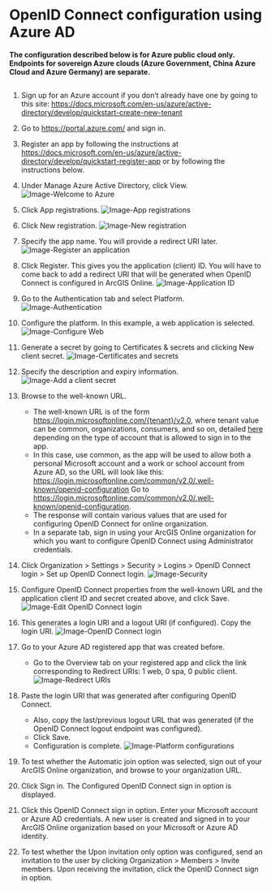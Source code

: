 # OpenID Connect configuration using Azure AD

**The configuration described below is for Azure public cloud only. Endpoints for sovereign Azure clouds (Azure Government, China Azure Cloud and Azure Germany) are separate.**

## 

1.	Sign up for an Azure account if you don’t already have one by going to this site: 
https://docs.microsoft.com/en-us/azure/active-directory/develop/quickstart-create-new-tenant

2.  Go to https://portal.azure.com/ and sign in.

3.	Register an app by following the instructions at https://docs.microsoft.com/en-us/azure/active-directory/develop/quickstart-register-app or by following the instructions below.

4.	Under Manage Azure Active Directory, click View.
![Image-Welcome to Azure](https://github.com/ArcGIS/idp/blob/main/Documentation/ArcGIS%20Online/Images/OpenID%20Connect%20(Azure%20AD)/Image-Welcome%20to%20Azure.png)

5.	Click App registrations.
![Image-App registrations](https://github.com/ArcGIS/idp/blob/main/Documentation/ArcGIS%20Online/Images/OpenID%20Connect%20(Azure%20AD)/Image-App%20registrations.png)

6.	Click New registration.
![Image-New registration](https://github.com/ArcGIS/idp/blob/main/Documentation/ArcGIS%20Online/Images/OpenID%20Connect%20(Azure%20AD)/Image-New%20registration.png)

7.	Specify the app name. You will provide a redirect URI later.
![Image-Register an application](https://github.com/ArcGIS/idp/blob/main/Documentation/ArcGIS%20Online/Images/OpenID%20Connect%20(Azure%20AD)/Image-Register%20an%20application.png)

8.	Click Register. This gives you the application (client) ID. You will have to come back to add a redirect URI that will be generated when OpenID Connect is configured in ArcGIS Online.
![Image-Application ID](https://github.com/ArcGIS/idp/blob/main/Documentation/ArcGIS%20Online/Images/OpenID%20Connect%20(Azure%20AD)/Image-Application%20ID.png)

9.	Go to the Authentication tab and select Platform.
![Image-Authentication](https://github.com/ArcGIS/idp/blob/main/Documentation/ArcGIS%20Online/Images/OpenID%20Connect%20(Azure%20AD)/Image-Authentication.png)

10.	Configure the platform. In this example, a web application is selected.
![Image-Configure Web](https://github.com/ArcGIS/idp/blob/main/Documentation/ArcGIS%20Online/Images/OpenID%20Connect%20(Azure%20AD)/Image-Configure%20Web.png)

11.	Generate a secret by going to Certificates & secrets and clicking New client secret.
![Image-Certificates and secrets](https://github.com/ArcGIS/idp/blob/main/Documentation/ArcGIS%20Online/Images/OpenID%20Connect%20(Azure%20AD)/Image-Certificates%20and%20secrets.png)

12.	Specify the description and expiry information.
![Image-Add a client secret](https://github.com/ArcGIS/idp/blob/main/Documentation/ArcGIS%20Online/Images/OpenID%20Connect%20(Azure%20AD)/Image-Add%20a%20client%20secret.png)

13.	Browse to the well-known URL. 
    - The well-known URL is of the form https://login.microsoftonline.com/{tenant}/v2.0, where tenant value can be common, organizations, consumers, and so on, detailed [here](https://docs.microsoft.com/en-us/azure/active-directory/develop/v2-protocols-oidc) depending on the type of account that is allowed to sign in to the app. 
    - In this case, use common, as the app will be used to allow both a personal Microsoft account and a work or school account from Azure AD, so the URL will look like this: https://login.microsoftonline.com/common/v2.0/.well-known/openid-configuration
Go to https://login.microsoftonline.com/common/v2.0/.well-known/openid-configuration.
    - The response will contain various values that are used for configuring OpenID Connect for online organization.
    - In a separate tab, sign in using your ArcGIS Online organization for which you want to configure OpenID Connect using Administrator credentials.

14.	Click Organization > Settings > Security > Logins > OpenID Connect login > Set up OpenID Connect login.
![Image-Security](https://github.com/ArcGIS/idp/blob/main/Documentation/ArcGIS%20Online/Images/OpenID%20Connect%20(Azure%20AD)/Image-Security.png)

15.	Configure OpenID Connect properties from the well-known URL and the application client ID and secret created above, and click Save.
![Image-Edit OpenID Connect login](https://github.com/ArcGIS/idp/blob/main/Documentation/ArcGIS%20Online/Images/OpenID%20Connect%20(Azure%20AD)/Image-Edit%20OpenID%20Connect%20login.png)

16.	This generates a login URI and a logout URI (if configured). Copy the login URI.
![Image-OpenID Connect login](https://github.com/ArcGIS/idp/blob/main/Documentation/ArcGIS%20Online/Images/OpenID%20Connect%20(Azure%20AD)/Image-OpenID%20Connect%20login.png)

17.	Go to your Azure AD registered app that was created before. 
    - Go to the Overview tab on your registered app and click the link corresponding to  Redirect URIs: 1 web, 0 spa, 0 public client.
![Image-Redirect URIs](https://github.com/ArcGIS/idp/blob/main/Documentation/ArcGIS%20Online/Images/OpenID%20Connect%20(Azure%20AD)/Image-Redirect%20URIs.png)

18.	Paste the login URI that was generated after configuring OpenID Connect.
    - Also, copy the last/previous logout URL that was generated (if the OpenID Connect logout endpoint was configured).
    - Click Save.
    - Configuration is complete.
![Image-Platform configurations](https://github.com/ArcGIS/idp/blob/main/Documentation/ArcGIS%20Online/Images/OpenID%20Connect%20(Azure%20AD)/Image-Platform%20configurations.png)

19.	To test whether the Automatic join option was selected, sign out of your ArcGIS Online organization, and browse to your organization URL.

20.	Click Sign in. The Configured OpenID Connect sign in option is displayed.

21.	Click this OpenID Connect sign in option. Enter your Microsoft account or Azure AD credentials. A new user is created and signed in to your ArcGIS Online organization based on your Microsoft or Azure AD identity.

22.	To test whether the Upon invitation only option was configured, send an invitation to the user by clicking Organization > Members > Invite members. Upon receiving the invitation, click the OpenID Connect sign in option.


